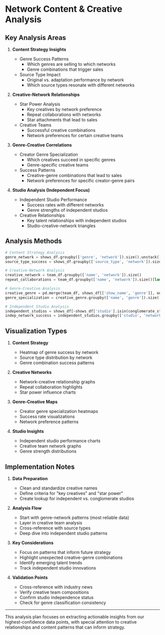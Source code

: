# Network Content & Creative Analysis

## Key Analysis Areas

1. **Content Strategy Insights**
   - Genre Success Patterns
     - Which genres are selling to which networks
     - Genre combinations that trigger sales
   - Source Type Impact
     - Original vs. adaptation performance by network
     - Which source types resonate with different networks

2. **Creative-Network Relationships**
   - Star Power Analysis
     - Key creatives by network preference
     - Repeat collaborations with networks
     - Star attachments that lead to sales
   - Creative Teams
     - Successful creative combinations
     - Network preferences for certain creative teams

3. **Genre-Creative Correlations**
   - Creator Genre Specialization
     - Which creatives succeed in specific genres
     - Genre-specific creative teams
   - Success Patterns
     - Creative-genre combinations that lead to sales
     - Network preferences for specific creator-genre pairs

4. **Studio Analysis (Independent Focus)**
   - Independent Studio Performance
     - Success rates with different networks
     - Genre strengths of independent studios
   - Creative Relationships
     - Key talent relationships with independent studios
     - Studio-creative-network triangles

## Analysis Methods
```python
# Content Strategy Analysis
genre_network = shows_df.groupby(['genre', 'network']).size().unstack()
source_type_success = shows_df.groupby(['source_type', 'network']).size()

# Creative-Network Analysis
creative_network = team_df.groupby(['name', 'network']).size()
repeat_collaborations = team_df.groupby(['name', 'network']).size()[lambda x: x > 1]

# Genre-Creative Analysis
creative_genre = pd.merge(team_df, shows_df[['show_name', 'genre']], on='show_name')
genre_specialization = creative_genre.groupby(['name', 'genre']).size()

# Independent Studio Analysis
independent_studios = shows_df[~shows_df['studio'].isin(conglomerate_studios)]
indep_network_success = independent_studios.groupby(['studio', 'network']).size()
```

## Visualization Types
1. **Content Strategy**
   - Heatmap of genre success by network
   - Source type distribution by network
   - Genre combination success patterns

2. **Creative Networks**
   - Network-creative relationship graphs
   - Repeat collaboration highlights
   - Star power influence charts

3. **Genre-Creative Maps**
   - Creator genre specialization heatmaps
   - Success rate visualizations
   - Network preference patterns

4. **Studio Insights**
   - Independent studio performance charts
   - Creative team network graphs
   - Genre strength distributions

## Implementation Notes
1. **Data Preparation**
   - Clean and standardize creative names
   - Define criteria for "key creatives" and "star power"
   - Create lookup for independent vs. conglomerate studios

2. **Analysis Flow**
   - Start with genre-network patterns (most reliable data)
   - Layer in creative team analysis
   - Cross-reference with source types
   - Deep dive into independent studio patterns

3. **Key Considerations**
   - Focus on patterns that inform future strategy
   - Highlight unexpected creative-genre combinations
   - Identify emerging talent trends
   - Track independent studio innovations

4. **Validation Points**
   - Cross-reference with industry news
   - Verify creative team compositions
   - Confirm studio independence status
   - Check for genre classification consistency

---

This analysis plan focuses on extracting actionable insights from our highest-confidence data points, with special attention to creative relationships and content patterns that can inform strategy.

